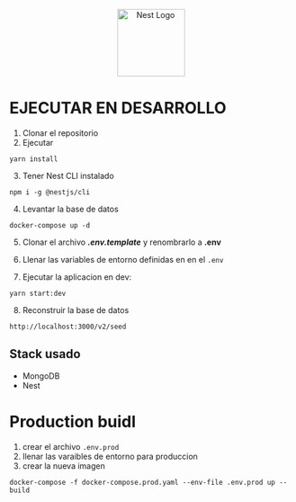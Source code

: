 <p align="center">
  <a href="http://nestjs.com/" target="blank"><img src="https://nestjs.com/img/logo-small.svg" width="120" alt="Nest Logo" /></a>
</p>

  # EJECUTAR EN DESARROLLO

  1. Clonar el repositorio
  1. Ejecutar
  ```
  yarn install
  ```

  3. Tener Nest CLI instalado
  ```
  npm i -g @nestjs/cli
  ```

  4. Levantar la base de datos
  ```
  docker-compose up -d
  ```

  5. Clonar el archivo ___.env.template___ y renombrarlo a __.env__

  6. Llenar las variables de entorno definidas en en el ```.env```

  7. Ejecutar la aplicacion en dev:

  ```
  yarn start:dev
  ```

  8. Reconstruir la base de datos
  ```
  http://localhost:3000/v2/seed
  ```

  ## Stack usado
  * MongoDB
  * Nest

  # Production buidl
  1. crear el archivo  ```.env.prod```
  2. llenar las varaibles de entorno para produccion
  3. crear la nueva imagen
  ```
  docker-compose -f docker-compose.prod.yaml --env-file .env.prod up --build
  ```

  